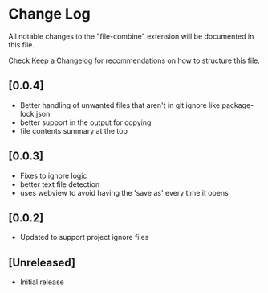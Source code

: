 # Change Log

All notable changes to the "file-combine" extension will be documented in this file.

Check [Keep a Changelog](http://keepachangelog.com/) for recommendations on how to structure this file.

## [0.0.4]
- Better handling of unwanted files that aren't in git ignore like package-lock.json
- better support in the output for copying
- file contents summary at the top 

## [0.0.3] 

- Fixes to ignore logic
- better text file detection
- uses webview to avoid having the 'save as' every time it opens

## [0.0.2] 

- Updated to support project ignore files

## [Unreleased]

- Initial release

